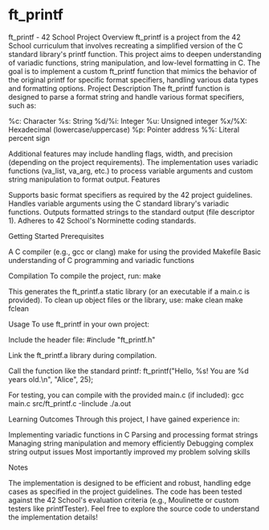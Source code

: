# ft_printf
ft_printf - 42 School Project
Overview
ft_printf is a project from the 42 School curriculum that involves recreating a simplified version of the C standard library's printf function. This project aims to deepen understanding of variadic functions, string manipulation, and low-level formatting in C. The goal is to implement a custom ft_printf function that mimics the behavior of the original printf for specific format specifiers, handling various data types and formatting options.
Project Description
The ft_printf function is designed to parse a format string and handle various format specifiers, such as:

%c: Character
%s: String
%d/%i: Integer
%u: Unsigned integer
%x/%X: Hexadecimal (lowercase/uppercase)
%p: Pointer address
%%: Literal percent sign

Additional features may include handling flags, width, and precision (depending on the project requirements). The implementation uses variadic functions (va_list, va_arg, etc.) to process variable arguments and custom string manipulation to format output.
Features

Supports basic format specifiers as required by the 42 project guidelines.
Handles variable arguments using the C standard library's variadic functions.
Outputs formatted strings to the standard output (file descriptor 1).
Adheres to 42 School's Norminette coding standards.

Getting Started
Prerequisites

A C compiler (e.g., gcc or clang)
make for using the provided Makefile
Basic understanding of C programming and variadic functions

Compilation
To compile the project, run:
make

This generates the ft_printf.a static library (or an executable if a main.c is provided). To clean up object files or the library, use:
make clean
make fclean

Usage
To use ft_printf in your own project:

Include the header file:
#include "ft_printf.h"


Link the ft_printf.a library during compilation.

Call the function like the standard printf:
ft_printf("Hello, %s! You are %d years old.\n", "Alice", 25);



For testing, you can compile with the provided main.c (if included):
gcc main.c src/ft_printf.c -Iinclude
./a.out

Learning Outcomes
Through this project, I have gained experience in:

Implementing variadic functions in C
Parsing and processing format strings
Managing string manipulation and memory efficiently
Debugging complex string output issues
Most importantly improved my problem solving skills

Notes

The implementation is designed to be efficient and robust, handling edge cases as specified in the project guidelines.
The code has been tested against the 42 School's evaluation criteria (e.g., Moulinette or custom testers like printfTester).
Feel free to explore the source code to understand the implementation details!
